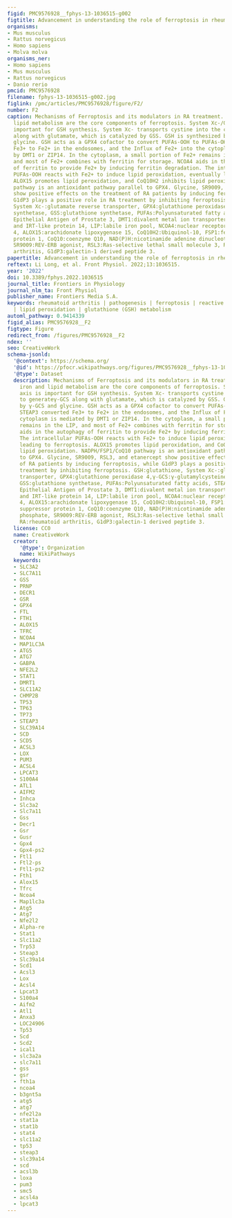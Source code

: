 ```yaml
---
figid: PMC9576928__fphys-13-1036515-g002
figtitle: Advancement in understanding the role of ferroptosis in rheumatoid arthritis
organisms:
- Mus musculus
- Rattus norvegicus
- Homo sapiens
- Molva molva
organisms_ner:
- Homo sapiens
- Mus musculus
- Rattus norvegicus
- Danio rerio
pmcid: PMC9576928
filename: fphys-13-1036515-g002.jpg
figlink: /pmc/articles/PMC9576928/figure/F2/
number: F2
caption: Mechanisms of Ferroptosis and its modulators in RA treatment. GSH, iron and
  lipid metabolism are the core components of ferroptosis. System Xc-/GPX4 axis is
  important for GSH synthesis. System Xc- transports cystine into the cells to generateγ-GCS
  along with glutamate, which is catalyzed by GSS. GSH is synthesized by γ-GCS and
  glycine. GSH acts as a GPX4 cofactor to convert PUFAs-OOH to PUFAs-OH. STEAP3 converted
  Fe3+ to Fe2+ in the endosomes, and the Influx of Fe2+ into the cytoplasm is mediated
  by DMT1 or ZIP14. In the cytoplasm, a small portion of Fe2+ remains in the LIP,
  and most of Fe2+ combines with ferritin for storage. NCOA4 aids in the autophagy
  of ferritin to provide Fe2+ by inducing ferritin degradation. The intracellular
  PUFAs-OOH reacts with Fe2+ to induce lipid peroxidation, eventually leading to ferroptosis.
  ALOX15 promotes lipid peroxidation, and CoQ10H2 inhibits lipid peroxidation. NADPH/FSP1/CoQ10
  pathway is an antioxidant pathway parallel to GPX4. Glycine, SR9009, RSL3, and etanercept
  show positive effects on the treatment of RA patients by inducing ferroptosis, while
  G1dP3 plays a positive role in RA treatment by inhibiting ferroptosis. GSH:glutathione,
  System Xc-:glutamate reverse transporter, GPX4:glutathione peroxidase 4,γ-GCS:γ-glutamylcysteine
  synthetase, GSS:glutathione synthetase, PUFAs:Polyunsaturated fatty acids, STEAP3:Six-Transmembrane
  Epithelial Antigen of Prostate 3, DMT1:divalent metal ion transporter 1, ZIP14:ZRT-
  and IRT-like protein 14, LIP:labile iron pool, NCOA4:nuclear receptor coactivator
  4, ALOX15:arachidonate lipoxygenase 15, CoQ10H2:Ubiquinol-10, FSP1:ferroptosis suppressor
  protein 1, CoQ10:coenzyme Q10, NAD(P)H:nicotinamide adenine dinucleotide phosphate,
  SR9009:REV-ERB agonist, RSL3:Ras-selective lethal small molecule 3, RA:rheumatoid
  arthritis, G1dP3:galectin-1 derived peptide 3.
papertitle: Advancement in understanding the role of ferroptosis in rheumatoid arthritis.
reftext: Li Long, et al. Front Physiol. 2022;13:1036515.
year: '2022'
doi: 10.3389/fphys.2022.1036515
journal_title: Frontiers in Physiology
journal_nlm_ta: Front Physiol
publisher_name: Frontiers Media S.A.
keywords: rheumatoid arthritis | pathogenesis | ferroptosis | reactive oxygen species
  | lipid peroxidation | glutathione (GSH) metabolism
automl_pathway: 0.9414339
figid_alias: PMC9576928__F2
figtype: Figure
redirect_from: /figures/PMC9576928__F2
ndex: ''
seo: CreativeWork
schema-jsonld:
  '@context': https://schema.org/
  '@id': https://pfocr.wikipathways.org/figures/PMC9576928__fphys-13-1036515-g002.html
  '@type': Dataset
  description: Mechanisms of Ferroptosis and its modulators in RA treatment. GSH,
    iron and lipid metabolism are the core components of ferroptosis. System Xc-/GPX4
    axis is important for GSH synthesis. System Xc- transports cystine into the cells
    to generateγ-GCS along with glutamate, which is catalyzed by GSS. GSH is synthesized
    by γ-GCS and glycine. GSH acts as a GPX4 cofactor to convert PUFAs-OOH to PUFAs-OH.
    STEAP3 converted Fe3+ to Fe2+ in the endosomes, and the Influx of Fe2+ into the
    cytoplasm is mediated by DMT1 or ZIP14. In the cytoplasm, a small portion of Fe2+
    remains in the LIP, and most of Fe2+ combines with ferritin for storage. NCOA4
    aids in the autophagy of ferritin to provide Fe2+ by inducing ferritin degradation.
    The intracellular PUFAs-OOH reacts with Fe2+ to induce lipid peroxidation, eventually
    leading to ferroptosis. ALOX15 promotes lipid peroxidation, and CoQ10H2 inhibits
    lipid peroxidation. NADPH/FSP1/CoQ10 pathway is an antioxidant pathway parallel
    to GPX4. Glycine, SR9009, RSL3, and etanercept show positive effects on the treatment
    of RA patients by inducing ferroptosis, while G1dP3 plays a positive role in RA
    treatment by inhibiting ferroptosis. GSH:glutathione, System Xc-:glutamate reverse
    transporter, GPX4:glutathione peroxidase 4,γ-GCS:γ-glutamylcysteine synthetase,
    GSS:glutathione synthetase, PUFAs:Polyunsaturated fatty acids, STEAP3:Six-Transmembrane
    Epithelial Antigen of Prostate 3, DMT1:divalent metal ion transporter 1, ZIP14:ZRT-
    and IRT-like protein 14, LIP:labile iron pool, NCOA4:nuclear receptor coactivator
    4, ALOX15:arachidonate lipoxygenase 15, CoQ10H2:Ubiquinol-10, FSP1:ferroptosis
    suppressor protein 1, CoQ10:coenzyme Q10, NAD(P)H:nicotinamide adenine dinucleotide
    phosphate, SR9009:REV-ERB agonist, RSL3:Ras-selective lethal small molecule 3,
    RA:rheumatoid arthritis, G1dP3:galectin-1 derived peptide 3.
  license: CC0
  name: CreativeWork
  creator:
    '@type': Organization
    name: WikiPathways
  keywords:
  - SLC3A2
  - SLC7A11
  - GSS
  - PRNP
  - DECR1
  - GSR
  - GPX4
  - FTL
  - FTH1
  - ALOX15
  - TFRC
  - NCOA4
  - MAP1LC3A
  - ATG5
  - ATG7
  - GABPA
  - NFE2L2
  - STAT1
  - DMRT1
  - SLC11A2
  - CHMP2B
  - TP53
  - TP63
  - TP73
  - STEAP3
  - SLC39A14
  - SCD
  - SCD5
  - ACSL3
  - LOX
  - PUM3
  - ACSL4
  - LPCAT3
  - S100A4
  - ATL1
  - AIFM2
  - Inhca
  - Slc3a2
  - Slc7a11
  - Gss
  - Decr1
  - Gsr
  - Gusr
  - Gpx4
  - Gpx4-ps2
  - Ftl1
  - Ftl2-ps
  - Ftl1-ps2
  - Fth1
  - Alox15
  - Tfrc
  - Ncoa4
  - Map1lc3a
  - Atg5
  - Atg7
  - Nfe2l2
  - Alpha-re
  - Stat1
  - Slc11a2
  - Trp53
  - Steap3
  - Slc39a14
  - Scd1
  - Acsl3
  - Lox
  - Acsl4
  - Lpcat3
  - S100a4
  - Aifm2
  - Atl1
  - Anxa3
  - LOC24906
  - Tp53
  - Scd
  - Scd2
  - ical1
  - slc3a2a
  - slc7a11
  - gss
  - gsr
  - fth1a
  - ncoa4
  - b3gnt5a
  - atg5
  - atg7
  - nfe2l2a
  - stat1a
  - stat1b
  - stat4
  - slc11a2
  - tp53
  - steap3
  - slc39a14
  - scd
  - acsl3b
  - loxa
  - pum3
  - smc5
  - acsl4a
  - lpcat3
---
```

